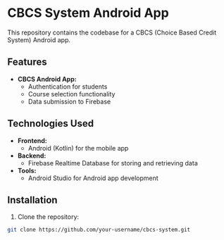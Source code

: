 # CBCS System Android App

This repository contains the codebase for a CBCS (Choice Based Credit System) Android app.
## Features

- **CBCS Android App:**
  - Authentication for students
  - Course selection functionality
  - Data submission to Firebase
## Technologies Used

- **Frontend:**
  - Android (Kotlin) for the mobile app
- **Backend:**
  - Firebase Realtime Database for storing and retrieving data
- **Tools:**
  - Android Studio for Android app development

## Installation

1. Clone the repository:

```bash
git clone https://github.com/your-username/cbcs-system.git

